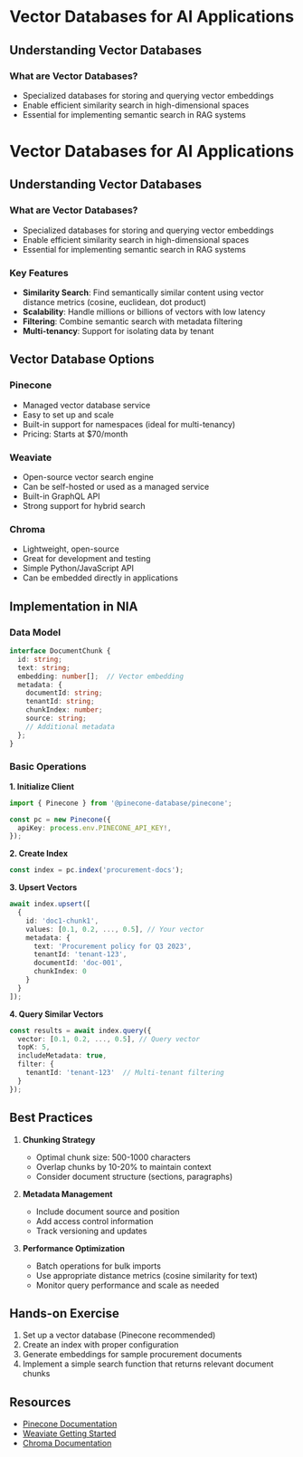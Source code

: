 # Vector Databases for AI Applications

## Understanding Vector Databases

### What are Vector Databases?
- Specialized databases for storing and querying vector embeddings
- Enable efficient similarity search in high-dimensional spaces
- Essential for implementing semantic search in RAG systems

# Vector Databases for AI Applications

## Understanding Vector Databases

### What are Vector Databases?
- Specialized databases for storing and querying vector embeddings
- Enable efficient similarity search in high-dimensional spaces
- Essential for implementing semantic search in RAG systems
### Key Features
- **Similarity Search**: Find semantically similar content using vector distance metrics (cosine, euclidean, dot product)
- **Scalability**: Handle millions or billions of vectors with low latency
- **Filtering**: Combine semantic search with metadata filtering
- **Multi-tenancy**: Support for isolating data by tenant

## Vector Database Options

### Pinecone
- Managed vector database service
- Easy to set up and scale
- Built-in support for namespaces (ideal for multi-tenancy)
- Pricing: Starts at $70/month

### Weaviate
- Open-source vector search engine
- Can be self-hosted or used as a managed service
- Built-in GraphQL API
- Strong support for hybrid search

### Chroma
- Lightweight, open-source
- Great for development and testing
- Simple Python/JavaScript API
- Can be embedded directly in applications

## Implementation in NIA

### Data Model
```typescript
interface DocumentChunk {
  id: string;
  text: string;
  embedding: number[];  // Vector embedding
  metadata: {
    documentId: string;
    tenantId: string;
    chunkIndex: number;
    source: string;
    // Additional metadata
  };
}
```

### Basic Operations

**1. Initialize Client**
```typescript
import { Pinecone } from '@pinecone-database/pinecone';

const pc = new Pinecone({
  apiKey: process.env.PINECONE_API_KEY!,
});
```

**2. Create Index**
```typescript
const index = pc.index('procurement-docs');
```

**3. Upsert Vectors**
```typescript
await index.upsert([
  {
    id: 'doc1-chunk1',
    values: [0.1, 0.2, ..., 0.5], // Your vector
    metadata: {
      text: 'Procurement policy for Q3 2023',
      tenantId: 'tenant-123',
      documentId: 'doc-001',
      chunkIndex: 0
    }
  }
]);
```

**4. Query Similar Vectors**
```typescript
const results = await index.query({
  vector: [0.1, 0.2, ..., 0.5], // Query vector
  topK: 5,
  includeMetadata: true,
  filter: {
    tenantId: 'tenant-123'  // Multi-tenant filtering
  }
});
```

## Best Practices

1. **Chunking Strategy**
   - Optimal chunk size: 500-1000 characters
   - Overlap chunks by 10-20% to maintain context
   - Consider document structure (sections, paragraphs)

2. **Metadata Management**
   - Include document source and position
   - Add access control information
   - Track versioning and updates

3. **Performance Optimization**
   - Batch operations for bulk imports
   - Use appropriate distance metrics (cosine similarity for text)
   - Monitor query performance and scale as needed

## Hands-on Exercise

1. Set up a vector database (Pinecone recommended)
2. Create an index with proper configuration
3. Generate embeddings for sample procurement documents
4. Implement a simple search function that returns relevant document chunks

## Resources
- [Pinecone Documentation](https://docs.pinecone.io/)
- [Weaviate Getting Started](https://weaviate.io/developers/weaviate/quickstart)
- [Chroma Documentation](https://docs.trychroma.com/)
